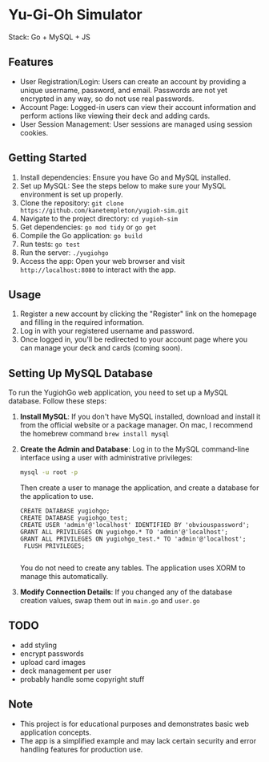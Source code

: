 # Yu-Gi-Oh Simulator

Stack: Go + MySQL + JS



## Features

- User Registration/Login: Users can create an account by providing a unique username, password, and email. Passwords are not yet encrypted in any way, so do not use real passwords.
- Account Page: Logged-in users can view their account information and perform actions like viewing their deck and adding cards.
- User Session Management: User sessions are managed using session cookies.

## Getting Started

1. Install dependencies: Ensure you have Go and MySQL installed.
2. Set up MySQL: See the steps below to make sure your MySQL environment is set up properly.
3. Clone the repository: `git clone https://github.com/kanetempleton/yugioh-sim.git`
4. Navigate to the project directory: `cd yugioh-sim`
5. Get dependencies: `go mod tidy` or `go get`
6. Compile the Go application: `go build`
7. Run tests: `go test`
8. Run the server: `./yugiohgo`
9. Access the app: Open your web browser and visit `http://localhost:8080` to interact with the app.

## Usage

1. Register a new account by clicking the "Register" link on the homepage and filling in the required information.
2. Log in with your registered username and password.
3. Once logged in, you'll be redirected to your account page where you can manage your deck and cards (coming soon).


## Setting Up MySQL Database

To run the YugiohGo web application, you need to set up a MySQL database. Follow these steps:

1. **Install MySQL**: If you don't have MySQL installed, download and install it from the official website or a package manager. On mac, I recommend the homebrew command `brew install mysql`

2. **Create the Admin and Database**: Log in to the MySQL command-line interface using a user with administrative privileges:

   ```bash
   mysql -u root -p
   ```

   Then create a user to manage the application, and create a database for the application to use.

   ```MySQL
   CREATE DATABASE yugiohgo;
   CREATE DATABASE yugiohgo_test;
   CREATE USER 'admin'@'localhost' IDENTIFIED BY 'obviouspassword';
   GRANT ALL PRIVILEGES ON yugiohgo.* TO 'admin'@'localhost';
   GRANT ALL PRIVILEGES ON yugiohgo_test.* TO 'admin'@'localhost';
    FLUSH PRIVILEGES;
    
    ```

    You do not need to create any tables. The application uses XORM to manage this automatically.

3. **Modify Connection Details**: If you changed any of the database creation values, swap them out in `main.go` and `user.go`


## TODO
- add styling
- encrypt passwords
- upload card images
- deck management per user
- probably handle some copyright stuff

## Note

- This project is for educational purposes and demonstrates basic web application concepts.
- The app is a simplified example and may lack certain security and error handling features for production use.
